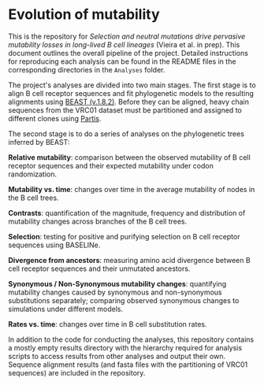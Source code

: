 # Evolution of mutability
This is the repository for *Selection and neutral mutations drive pervasive mutability losses in long-lived B cell lineages* (Vieira et al. in prep). This document outlines the overall pipeline of the project. Detailed instructions for reproducing each analysis can be found in the README files in the corresponding directories in the ```Analyses``` folder.

The project's analyses are divided into two main stages. The first stage is to align B cell receptor sequences and fit phylogenetic models to the resulting alignments using [BEAST (v.1.8.2)](http://http://beast.bio.ed.ac.uk/). Before they can be aligned, heavy chain sequences from the VRC01 dataset must be partitioned and assigned to different clones using [Partis](http://https://github.com/psathyrella/partis).

The second stage is to do a series of analyses on the phylogenetic trees inferred by BEAST:

**Relative mutability**: comparison between the observed mutability of B cell receptor sequences and their expected mutability under codon randomization.

**Mutability vs. time**: changes over time in the average mutability of nodes in the B cell trees.

**Contrasts**: quantification of the magnitude, frequency and distribution of mutability changes across branches of the B cell trees.

**Selection**: testing for positive and purifying selection on B cell receptor sequences using BASELINe.

**Divergence from ancestors**: measuring amino acid divergence between B cell receptor sequences and their unmutated ancestors.

**Synonymous / Non-Synonymous mutability changes**: quantifying mutability changes caused by synonymous and non-synonymous substitutions separately; comparing observed synonymous changes to simulations under different models.

**Rates vs. time**: changes over time in B cell substitution rates.

In addition to the code for conducting the analyses, this repository contains a mostly empty results directory with the hierarchy required for analysis scripts to access results from other analyses and output their own. Sequence alignment results (and fasta files with the partitioning of VRC01 sequences) are included in the repository.
